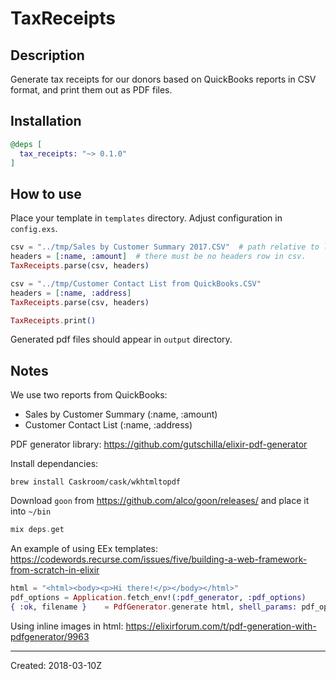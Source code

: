 # TaxReceipts

## Description

Generate tax receipts for our donors based on QuickBooks reports in CSV format, and print them out as PDF files.


## Installation

```elixir
@deps [
  tax_receipts: "~> 0.1.0"
]
```

## How to use

Place your template in `templates` directory.
Adjust configuration in `config.exs`.

```elixir
csv = "../tmp/Sales by Customer Summary 2017.CSV"  # path relative to lib.
headers = [:name, :amount]  # there must be no headers row in csv.
TaxReceipts.parse(csv, headers)

csv = "../tmp/Customer Contact List from QuickBooks.CSV"
headers = [:name, :address]
TaxReceipts.parse(csv, headers)

TaxReceipts.print()
```

Generated pdf files should appear in `output` directory.

## Notes

We use two reports from QuickBooks:
 - Sales by Customer Summary (:name, :amount)
 - Customer Contact List (:name, :address)

PDF generator library:
https://github.com/gutschilla/elixir-pdf-generator

Install dependancies:
```
brew install Caskroom/cask/wkhtmltopdf
```
Download `goon` from https://github.com/alco/goon/releases/ and place it into `~/bin`
```elixir
mix deps.get
```

An example of using EEx templates:
https://codewords.recurse.com/issues/five/building-a-web-framework-from-scratch-in-elixir

```elixir
html = "<html><body><p>Hi there!</p></body></html>"
pdf_options = Application.fetch_env!(:pdf_generator, :pdf_options)
{ :ok, filename }    = PdfGenerator.generate html, shell_params: pdf_options
```

Using inline images in html:
https://elixirforum.com/t/pdf-generation-with-pdfgenerator/9963


----
Created:  2018-03-10Z
